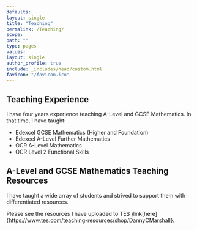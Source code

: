```yaml
---
defaults:
layout: single
title: "Teaching"
permalink: /Teaching/
scope:
path: ""
type: pages
values:
layout: single
author_profile: true
include: _includes/head/custom.html
favicon: "/favicon.ico"
---
```


## Teaching Experience

I have four years experience teaching A-Level and GCSE Mathematics. In that time, I have taught:
- Edexcel GCSE Mathematics (Higher and Foundation)
- Edexcel A-Level Further Mathematics
- OCR A-Level Mathematics
- OCR Level 2 Functional Skills

## A-Level and GCSE Mathematics Teaching Resources

I have taught a wide array of students and strived to support them with differentiated resources. 

Please see the resources I have uploaded to TES \link[here]{https://www.tes.com/teaching-resources/shop/DannyCMarshall}.

